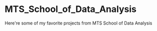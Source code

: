 # MTS_School_of_Data_Analysis
Here're some of my favorite projects from MTS School of Data Analysis

